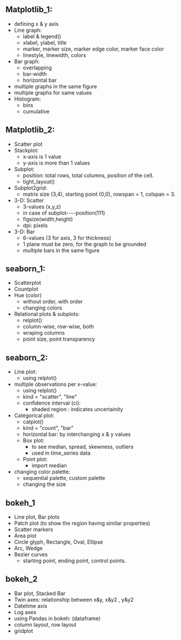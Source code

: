 ## Matplotlib_1:

* defining x & y axis
* Line graph:
    * label & legend()
    * xlabel, ylabel, title
    * marker, marker size, marker edge color, marker face color
    * linestyle, linewidth, colors
* Bar graph:
    * overlapping
    * bar-width
    * horizontal bar
* multiple graphs in the same figure
* multiple graphs for same values
* Histogram:
    * bins
    * cumulative

## Matplotlib_2:

* Scatter plot
* Stackplot:
    * x-axis is 1 value
    * y-axis is more than 1 values
* Subplot:
    * position:  total rows, total columns, position of the cell.
    * tight_layout()
* Subplot2grid:
    * matrix size (3,4), starting point (0,0), rowspan = 1, colspan = 3.
* 3-D: Scatter
    * 3-values (x,y,z)
    * in case of subplot----position(111)
    * figsize(width,height)
    * dpi: pixels
* 3-D: Bar
    * 6-values (3 for axis, 3 for thickness)
    * 1 plane must be zero, for the graph to be grounded
    * multiple bars in the same figure

## seaborn_1:

- Scatterplot
- Countplot
- Hue (color)
    - without order, with order
    - changing colors
- Relational plots & subplots:
    - relplot()
    - column-wise, row-wise, both
    - wraping columns
    - point size, point transparency

## seaborn_2:

- Line plot:
    - using relplot()
- multiple observations per x-value:
    - using relplot()
    - kind = "scatter", "line"
    - confidence interval (ci):
        - shaded region : indicates uncertainity
- Categorical plot:
    - catplot()
    - kind = "count", "bar" 
    - horizontal bar: by interchanging x & y values
    - Box plot:
        - to see median, spread, skewness, outliers
        - used in time_series data
    - Point plot:
        - import median
- changing color palette:
    - sequential palette, custom palette
    - changing the size


## bokeh_1

- Line plot, Bar plots
- Patch plot (to show the region having similar properties)
- Scatter markers
- Area plot
- Circle glyph, Rectangle, Oval, Ellipse
- Arc, Wedge
- Bezier curves
    - starting point, ending point, control points.

## bokeh_2

- Bar plot, Stacked Bar
- Twin axes: relationship between x&y, x&y2 , y&y2
- Datetime axis
- Log axes
- using Pandas in bokeh: (dataframe)
- column layout, row layout
- gridplot
